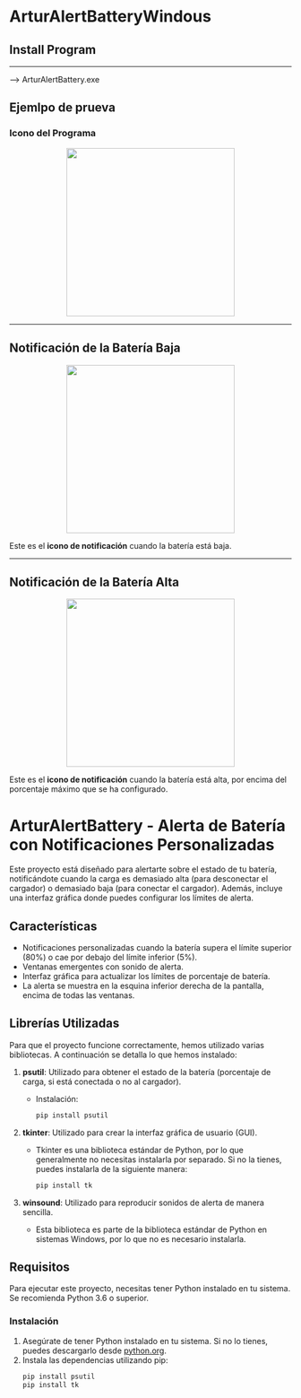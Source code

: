 
# ArturAlertBatteryWindous

## Install Program

---
--> ArturAlertBattery.exe  

## Ejemlpo de prueva
### Icono del Programa
<div style="text-align:center;">
  <img src="https://github.com/user-attachments/assets/c9f3270f-3110-4455-9190-6d308bc558f3" width="300"/>
</div>


---

## Notificación de la Batería Baja
<div style="text-align:center;">
  <img src="https://github.com/user-attachments/assets/af0821a8-2f25-47cb-a50a-32d2d8d37e32" width="300"/>
</div>

Este es el **icono de notificación** cuando la batería está baja.

---

## Notificación de la Batería Alta
<div style="text-align:center;">
  <img src="https://github.com/user-attachments/assets/446ec0d4-aa35-4e8b-bad2-6d9bc15c339d" width="300"/>
</div>

Este es el **icono de notificación** cuando la batería está alta, por encima del porcentaje máximo que se ha configurado.



# ArturAlertBattery - Alerta de Batería con Notificaciones Personalizadas

Este proyecto está diseñado para alertarte sobre el estado de tu batería, notificándote cuando la carga es demasiado alta (para desconectar el cargador) o demasiado baja (para conectar el cargador). Además, incluye una interfaz gráfica donde puedes configurar los límites de alerta.

## Características

- Notificaciones personalizadas cuando la batería supera el límite superior (80%) o cae por debajo del límite inferior (5%).
- Ventanas emergentes con sonido de alerta.
- Interfaz gráfica para actualizar los límites de porcentaje de batería.
- La alerta se muestra en la esquina inferior derecha de la pantalla, encima de todas las ventanas.

## Librerías Utilizadas

Para que el proyecto funcione correctamente, hemos utilizado varias bibliotecas. A continuación se detalla lo que hemos instalado:

1. **psutil**: Utilizado para obtener el estado de la batería (porcentaje de carga, si está conectada o no al cargador).
   - Instalación:
     ```bash
     pip install psutil
     ```

2. **tkinter**: Utilizado para crear la interfaz gráfica de usuario (GUI).
   - Tkinter es una biblioteca estándar de Python, por lo que generalmente no necesitas instalarla por separado. Si no la tienes, puedes instalarla de la siguiente manera:
     ```bash
     pip install tk
     ```

3. **winsound**: Utilizado para reproducir sonidos de alerta de manera sencilla.
   - Esta biblioteca es parte de la biblioteca estándar de Python en sistemas Windows, por lo que no es necesario instalarla.

## Requisitos

Para ejecutar este proyecto, necesitas tener Python instalado en tu sistema. Se recomienda Python 3.6 o superior.

### Instalación

1. Asegúrate de tener Python instalado en tu sistema. Si no lo tienes, puedes descargarlo desde [python.org](https://www.python.org/downloads/).
2. Instala las dependencias utilizando pip:
   ```bash
   pip install psutil
   pip install tk
